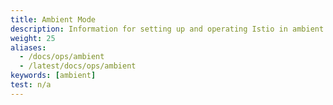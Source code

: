 ```yaml
---
title: Ambient Mode
description: Information for setting up and operating Istio in ambient mode.
weight: 25
aliases:
  - /docs/ops/ambient
  - /latest/docs/ops/ambient
keywords: [ambient]
test: n/a
---
```

